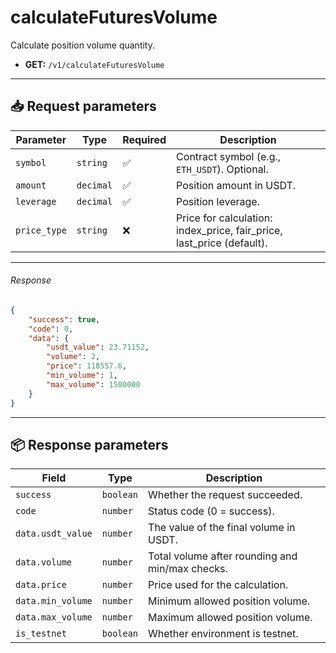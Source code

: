# calculateFuturesVolume

Calculate position volume quantity.

- **GET:** `/v1/calculateFuturesVolume`

---

## 📥 Request parameters

| **Parameter** | **Type**   | **Required** | **Description**                                 |
|---------------|------------|--------------|-------------------------------------------------|
| `symbol`      | `string`   | ✅           | Contract symbol (e.g., `ETH_USDT`). Optional.   |
| `amount`      | `decimal`   | ✅           | Position amount in USDT.   |
| `leverage`      | `decimal`   | ✅           | Position leverage.   |
| `price_type`      | `string`   | ❌           | Price for calculation: index_price, fair_price, last_price (default).   |

---

###### Response

```json
{
    "success": true,
    "code": 0,
    "data": {
        "usdt_value": 23.71152,
        "volume": 2,
        "price": 118557.6,
        "min_volume": 1,
        "max_volume": 1500000
    }
}
```

---

## 📦 Response parameters

| **Field**             | **Type**  | **Description**                                  |
|-----------------------|-----------|--------------------------------------------------|
| `success`             | `boolean` | Whether the request succeeded.                   |
| `code`                | `number`  | Status code (0 = success).                       |
| `data.usdt_value`     | `number`  | The value of the final volume in USDT.           |
| `data.volume`         | `number`  | Total volume after rounding and min/max checks.  |
| `data.price`          | `number`  | Price used for the calculation.                  |
| `data.min_volume`     | `number`  | Minimum allowed position volume.                 |
| `data.max_volume`     | `number`  | Maximum allowed position volume.                 |
| `is_testnet`          | `boolean` | Whether environment is testnet.                  |
